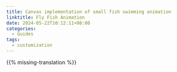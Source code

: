```yaml
---
title: Canvas implementation of small fish swimming animation
linktitle: Fly Fish Animation
date: 2024-05-22T10:12:11+08:00
categories:
  - Guides
tags:
  - customization
---
```


{{% missing-translation %}}
